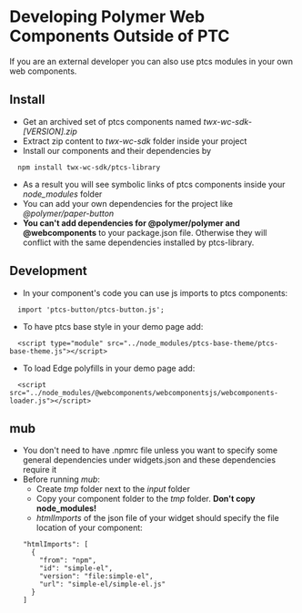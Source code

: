 # Developing Polymer Web Components Outside of PTC

If you are an external developer you can also use ptcs modules in your own web components.

## Install
- Get an archived set of ptcs components named _twx-wc-sdk-[VERSION].zip_
- Extract zip content to _twx-wc-sdk_ folder inside your project
- Install our components and their dependencies by
```
  npm install twx-wc-sdk/ptcs-library
```
- As a result you will see symbolic links of ptcs components inside your _node_modules_ folder
- You can add your own dependencies for the project like *@polymer/paper-button*
- **You can't add dependencies for @polymer/polymer and @webcomponents** to your package.json file. Otherwise they will conflict with the same dependencies installed by ptcs-library.
## Development
- In your component's code you can use js imports to ptcs components:
```
  import 'ptcs-button/ptcs-button.js';
```
- To have ptcs base style in your demo page add:
```
  <script type="module" src="../node_modules/ptcs-base-theme/ptcs-base-theme.js"></script>
```
- To load Edge polyfills in your demo page add:
```
  <script src="../node_modules/@webcomponents/webcomponentsjs/webcomponents-loader.js"></script>
```
## mub
- You don't need to have .npmrc file unless you want to specify some general dependencies under widgets.json and these dependencies require it
- Before running *mub*:
  - Create *tmp* folder next to the *input* folder
  - Copy your component folder to the *tmp* folder. **Don't copy node_modules!**
  - *htmlImports* of the json file of your widget should specify the file location of your component:
  ```
  "htmlImports": [
    {
      "from": "npm",
      "id": "simple-el",
      "version": "file:simple-el",
      "url": "simple-el/simple-el.js"
    }
  ]
  ```